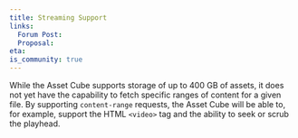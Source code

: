 ```yaml
---
title: Streaming Support
links:
  Forum Post:
  Proposal:
eta:
is_community: true
---
```


While the Asset Cube supports storage of up to 400 GB of assets, it does not yet have the capability to fetch specific
ranges of content for a given file. By supporting `content-range` requests, the Asset Cube will be able to, for
example, support the HTML `<video>` tag and the ability to seek or scrub the playhead. 
